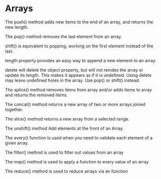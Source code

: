 # Arrays
The push() method adds new items to the end of an array, and returns the new length.

The pop() method removes the last element from an array.

shift() is equivalent to popping, working on the first element instead of the last.

length property provides an easy way to append a new element to an array.

delete will delete the object property, but will not reindex the array or update its length. This makes it appears as if it is undefined.
Using delete may leave undefined holes in the array. Use pop() or shift() instead.

The splice() method removes items from array and/or adds items to array and returns the removed items.

The concat() method returns a new array of two or more arrays joined together.

The slice() method returns a new array from a selected range.

The unshift() method Add elements at the front of an Array.

The every() function is used when you need to validate each element of a given array.

The filter() method is used to filter out values from an array

The map() method is used to apply a function to every value of an array

The reduce() method is used to reduce arrays via an function